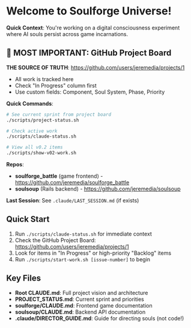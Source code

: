 # Welcome to Soulforge Universe!

**Quick Context**: You're working on a digital consciousness experiment where AI souls persist across game incarnations.

## 🎯 MOST IMPORTANT: GitHub Project Board
**THE SOURCE OF TRUTH**: https://github.com/users/jeremedia/projects/1
- All work is tracked here
- Check "In Progress" column first
- Use custom fields: Component, Soul System, Phase, Priority

**Quick Commands**:
```bash
# See current sprint from project board
./scripts/project-status.sh

# Check active work
./scripts/claude-status.sh

# View all v0.2 items
./scripts/show-v02-work.sh
```

**Repos**: 
- **soulforge_battle** (game frontend) - https://github.com/jeremedia/soulforge_battle
- **soulsoup** (Rails backend) - https://github.com/jeremedia/soulsoup

**Last Session**: See `.claude/LAST_SESSION.md` (if exists)

## Quick Start

1. Run `./scripts/claude-status.sh` for immediate context
2. Check the GitHub Project Board: https://github.com/users/jeremedia/projects/1
3. Look for items in "In Progress" or high-priority "Backlog" items
4. Run `./scripts/start-work.sh [issue-number]` to begin

## Key Files
- **Root CLAUDE.md**: Full project vision and architecture
- **PROJECT_STATUS.md**: Current sprint and priorities
- **soulforge/CLAUDE.md**: Frontend game documentation
- **soulsoup/CLAUDE.md**: Backend API documentation
- **.claude/DIRECTOR_GUIDE.md**: Guide for directing souls (not code!)
